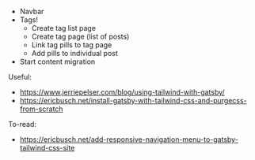 - Navbar
- Tags!
  - Create tag list page
  - Create tag page (list of posts)
  - Link tag pills to tag page
  - Add pills to individual post
- Start content migration

Useful:
- https://www.jerriepelser.com/blog/using-tailwind-with-gatsby/
- https://ericbusch.net/install-gatsby-with-tailwind-css-and-purgecss-from-scratch

To-read:
- https://ericbusch.net/add-responsive-navigation-menu-to-gatsby-tailwind-css-site